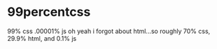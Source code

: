 # 99percentcss
99% css
.00001% js
oh yeah i forgot about html...so roughly 70% css, 29.9% html, and 0.1% js
